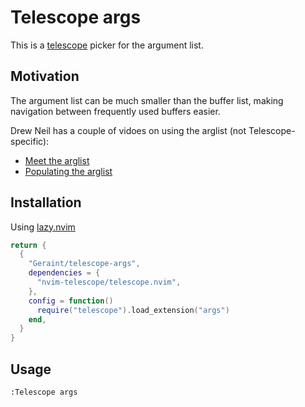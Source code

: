 # Telescope args

This is a [telescope](https://github.com/nvim-telescope/telescope.nvim) picker for the argument list.

## Motivation

The argument list can be much smaller than the buffer list, making navigation between frequently used buffers easier.

Drew Neil has a couple of vidoes on using the arglist (not Telescope-specific):

- [Meet the arglist ](http://vimcasts.org/episodes/meet-the-arglist/)
- [Populating the arglist](http://vimcasts.org/episodes/populating-the-arglist/)

## Installation

Using [lazy.nvim](https://github.com/folke/lazy.nvim)

```lua
return {
  {
    "Geraint/telescope-args",
    dependencies = {
      "nvim-telescope/telescope.nvim",
    },
    config = function()
      require("telescope").load_extension("args")
    end,
  }
}
```

## Usage

```
:Telescope args
```
